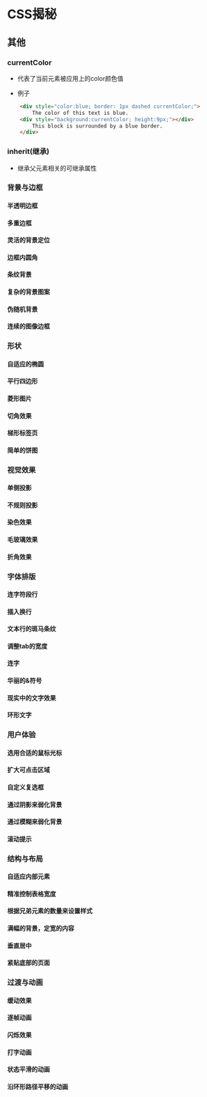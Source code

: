 # CSS揭秘

## 其他

### currentColor

- 代表了当前元素被应用上的color颜色值

- 例子

```html
    <div style="color:blue; border: 1px dashed currentColor;">
        The color of this text is blue.
    <div style="background:currentColor; height:9px;"></div>
        This block is surrounded by a blue border.
    </div>
```

### inherit(继承)

- 继承父元素相关的可继承属性

### 背景与边框

#### 半透明边框

#### 多重边框

#### 灵活的背景定位

#### 边框内圆角

#### 条纹背景

#### 复杂的背景图案

#### 伪随机背景

#### 连续的图像边框

### 形状

#### 自适应的椭圆

#### 平行四边形

#### 菱形图片

#### 切角效果

#### 梯形标签页

#### 简单的饼图

### 视觉效果

#### 单侧投影

#### 不规则投影

#### 染色效果

#### 毛玻璃效果

#### 折角效果

### 字体排版

#### 连字符段行

#### 插入换行

#### 文本行的斑马条纹

#### 调整tab的宽度

#### 连字

#### 华丽的&符号

#### 现实中的文字效果

#### 环形文字

### 用户体验

#### 选用合适的鼠标光标

#### 扩大可点击区域

#### 自定义复选框

#### 通过阴影来弱化背景

#### 通过模糊来弱化背景

#### 滚动提示

### 结构与布局

#### 自适应内部元素

#### 精准控制表格宽度

#### 根据兄弟元素的数量来设置样式

#### 满幅的背景，定宽的内容

#### 垂直居中

#### 紧贴底部的页面

### 过渡与动画

#### 缓动效果

#### 逐帧动画

#### 闪烁效果

#### 打字动画

#### 状态平滑的动画

#### 沿环形路径平移的动画
